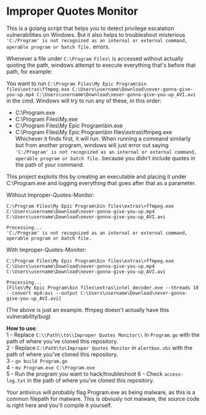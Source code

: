 # Improper Quotes Monitor

This is a golang script that helps you to detect privilege escalation vulnerabilities on Windows. But it also helps to troubleshoot misterious `'C:/Program' is not recognized as an internal or external command, operable program or batch file.` errors. 

Whenever a file under `C:\Program Files\` is accessed without actually quoting the path, windows attempt to execute everything that's before that path, for example:

You want to run `C:\Program Files\My Epic Program\bin files\extras\ffmpeg.exe C:\Users\username\Download\never-gonna-give-you-up.mp4 C:\Users\username\Download\never-gonna-give-you-up_AVI.avi` in the cmd.
Windows will try to run any of these, in this order:
- C:\Program.exe
- C:\Program Files\My.exe
- C:\Program Files\My Epic Program\bin.exe
- C:\Program Files\My Epic Program\bin files\extras\ffmpeg.exe
Whichever it finds first, it will run. When running a command similarly but from another program, windows will just error out saying `'C:/Program' is not recognized as an internal or external command, operable program or batch file.` because you didn't include quotes in the path of your command.

This project exploits this by creating an executable and placing it under C:\Program.exe and logging everything that goes after that as a parameter.

Without Improper-Quotes-Monitor:
```
C:\Program Files\My Epic Program\bin files\extras\>ffmpeg.exe C:\Users\username\Download\never-gonna-give-you-up.mp4 C:\Users\username\Download\never-gonna-give-you-up_AVI.avi

Processing...
'C:/Program' is not recognized as an internal or external command, operable program or batch file.
```

With Improper-Quotes-Monitor:
```
C:\Program Files\My Epic Program\bin files\extras\>ffmpeg.exe C:\Users\username\Download\never-gonna-give-you-up.mp4 C:\Users\username\Download\never-gonna-give-you-up_AVI.avi

Processing...
[Files\My Epic Program\bin files\extras\intel_decoder.exe --threads 10 --convert mp4:avi --output C:\Users\username\Download\never-gonna-give-you-up_AVI.avi]
```

(The above is just an example. ffmpeg doesn't actually have this vulnerability/bug)

**How to use**:     
1 - Replace `C:\\Path\\to\\Improper Quotes Monitor\\` in `Program.go` with the path of where you've cloned this repository.    
2 - Replace `C:\Path\to\Improper Quotes Monitor` in `alertbox.vbs` with the path of where you've cloned this repository.    
3 - `go build Program.go`    
4 - `mv Program.exe C:\Program.exe`    
5 - Run the program you want to hack/troubleshoot
6 - Check `access-log.txt` in the path of where you've cloned this repository.    

Your antivirus will probably flag Program.exe as being malware, as this is a common filepath for malware. This is obviusly not malware, the source code is right here and you'll compile it yourself. 

